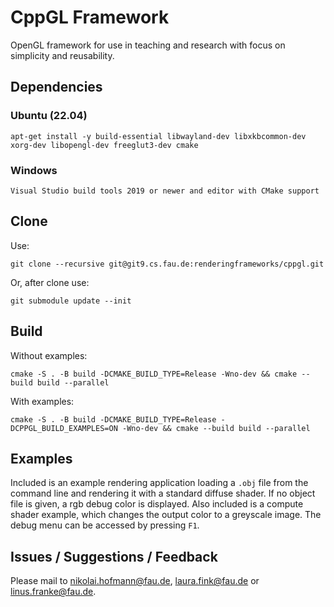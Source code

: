 CppGL Framework
=======

OpenGL framework for use in teaching and research with focus on simplicity and reusability.

## Dependencies

### Ubuntu (22.04)

    apt-get install -y build-essential libwayland-dev libxkbcommon-dev xorg-dev libopengl-dev freeglut3-dev cmake

### Windows

    Visual Studio build tools 2019 or newer and editor with CMake support

## Clone

Use:

    git clone --recursive git@git9.cs.fau.de:renderingframeworks/cppgl.git


Or, after clone use:

    git submodule update --init

## Build

Without examples:

    cmake -S . -B build -DCMAKE_BUILD_TYPE=Release -Wno-dev && cmake --build build --parallel

With examples:

    cmake -S . -B build -DCMAKE_BUILD_TYPE=Release -DCPPGL_BUILD_EXAMPLES=ON -Wno-dev && cmake --build build --parallel

## Examples

Included is an example rendering application loading a ```.obj``` file from the command line and rendering it with a standard diffuse shader.
If no object file is given, a rgb debug color is displayed.
Also included is a compute shader example, which changes the output color to a greyscale image.
The debug menu can be accessed by pressing ```F1```.

## Issues / Suggestions / Feedback

Please mail to <nikolai.hofmann@fau.de>, <laura.fink@fau.de> or <linus.franke@fau.de>.
